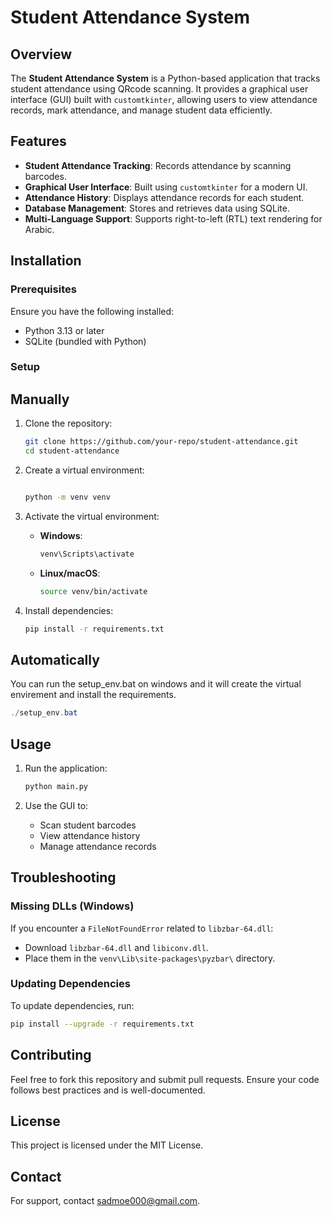 # Student Attendance System

## Overview

The **Student Attendance System** is a Python-based application that tracks student attendance using QRcode scanning. It provides a graphical user interface (GUI) built with `customtkinter`, allowing users to view attendance records, mark attendance, and manage student data efficiently.

## Features

- **Student Attendance Tracking**: Records attendance by scanning barcodes.
- **Graphical User Interface**: Built using `customtkinter` for a modern UI.
- **Attendance History**: Displays attendance records for each student.
- **Database Management**: Stores and retrieves data using SQLite.
- **Multi-Language Support**: Supports right-to-left (RTL) text rendering for Arabic.

## Installation

### Prerequisites

Ensure you have the following installed:

- Python 3.13 or later
- SQLite (bundled with Python)

### Setup

## Manually

1. Clone the repository:

   ```sh
   git clone https://github.com/your-repo/student-attendance.git
   cd student-attendance
   ```

2. Create a virtual environment:

   ```sh

   python -m venv venv
   ```

3. Activate the virtual environment:
   - **Windows**:

     ```powershell
     venv\Scripts\activate
     ```

   - **Linux/macOS**:

     ```sh
     source venv/bin/activate
     ```

4. Install dependencies:

   ```sh
   pip install -r requirements.txt
   ```

## Automatically

   You can run the setup_env.bat on windows and it will create the virtual envirement and install the requirements.

   ```powershell
   ./setup_env.bat
   ```

## Usage

1. Run the application:

   ```sh
   python main.py
   ```

2. Use the GUI to:
   - Scan student barcodes
   - View attendance history
   - Manage attendance records

## Troubleshooting

### Missing DLLs (Windows)

If you encounter a `FileNotFoundError` related to `libzbar-64.dll`:

- Download `libzbar-64.dll` and `libiconv.dll`.
- Place them in the `venv\Lib\site-packages\pyzbar\` directory.

### Updating Dependencies

To update dependencies, run:

```sh
pip install --upgrade -r requirements.txt
```

## Contributing

Feel free to fork this repository and submit pull requests. Ensure your code follows best practices and is well-documented.

## License

This project is licensed under the MIT License.

## Contact

For support, contact [sadmoe000@gmail.com](sadmoe000@gmail.com).
